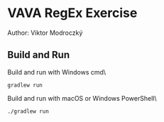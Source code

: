 # VAVA RegEx Exercise

Author: Viktor Modroczký

## Build and Run

Build and run with Windows cmd\
```shell
gradlew run
```

Build and run with macOS or Windows PowerShell\
```shell
./gradlew run
```